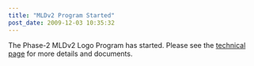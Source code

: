 ```yaml
---
title: "MLDv2 Program Started"
post_date: 2009-12-03 10:35:32
---
```

The Phase-2 MLDv2 Logo Program has started. Please see the [technical page](../resources/mldv2.html) for more details and documents.
